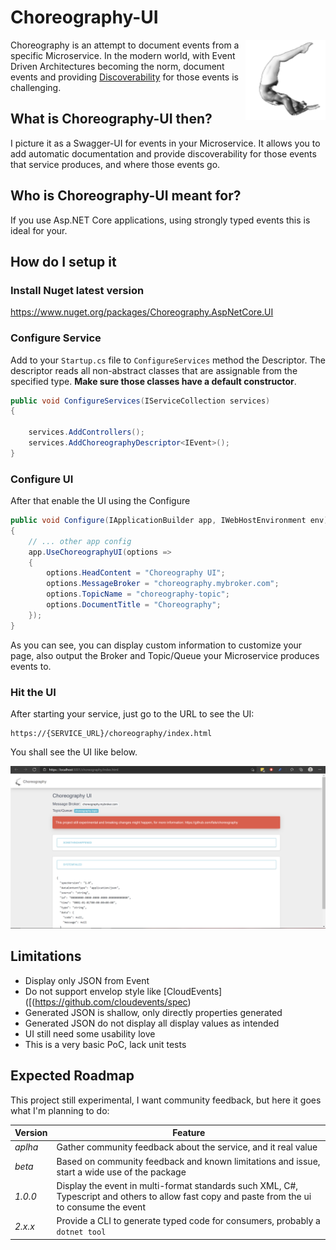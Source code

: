 # Choreography-UI
<img style="float: right;" src="assets/icon-128x128.png"> Choreography is an attempt to document events from a specific Microservice. In the modern world, with Event Driven Architectures becoming the norm, document events and providing [Discoverability](https://en.wikipedia.org/wiki/Discoverability) for those events is challenging.

## What is Choreography-UI then?

I picture it as a Swagger-UI for events in your Microservice. It allows you to add automatic documentation and provide discoverability for those events that service produces, and where those events go.

## Who is Choreography-UI meant for?
If you use Asp.NET Core applications, using strongly typed events this is ideal for your.

## How do I setup it

### Install Nuget latest version

https://www.nuget.org/packages/Choreography.AspNetCore.UI

### Configure Service

Add to your `Startup.cs` file to `ConfigureServices` method the Descriptor. The descriptor reads all non-abstract classes that are assignable from the specified type. **Make sure those classes have a default constructor**.

```csharp
public void ConfigureServices(IServiceCollection services)
{

    services.AddControllers();
    services.AddChoreographyDescriptor<IEvent>();
}
```

### Configure UI

After that enable the UI using the Configure

```csharp
public void Configure(IApplicationBuilder app, IWebHostEnvironment env)
{
    // ... other app config
    app.UseChoreographyUI(options =>
    {
        options.HeadContent = "Choreography UI";
        options.MessageBroker = "choreography.mybroker.com";
        options.TopicName = "choreography-topic";
        options.DocumentTitle = "Choreography";
    });
}

```

As you can see, you can display custom information to customize your page, also output the Broker and Topic/Queue your Microservice produces events to. 

### Hit the UI

After starting your service, just go to the URL to see the UI:

```
https://{SERVICE_URL}/choreography/index.html
```

You shall see the UI like below.

![choreography-ui-aplha](assets/ui-example-apha-version.png)


## Limitations

- Display only JSON from Event
- Do not support envelop style like [CloudEvents]([(https://github.com/cloudevents/spec)
- Generated JSON is shallow, only directly properties generated
- Generated JSON do not display all display values as intended
- UI still need some usability love
- This is a very basic PoC, lack unit tests

## Expected Roadmap

This project still experimental, I want community feedback, but here it goes what I'm planning to do:

Version | Feature
--- | ---
*aplha* | Gather community feedback about the service, and it real value
*beta* | Based on community feedback and known limitations and issue, start a wide use of the package
*1.0.0* | Display the event in multi-format standards such XML, C#, Typescript and others to allow fast copy and paste from the ui to consume the event
*2.x.x* | Provide a CLI to generate typed code for consumers, probably a `dotnet tool`
